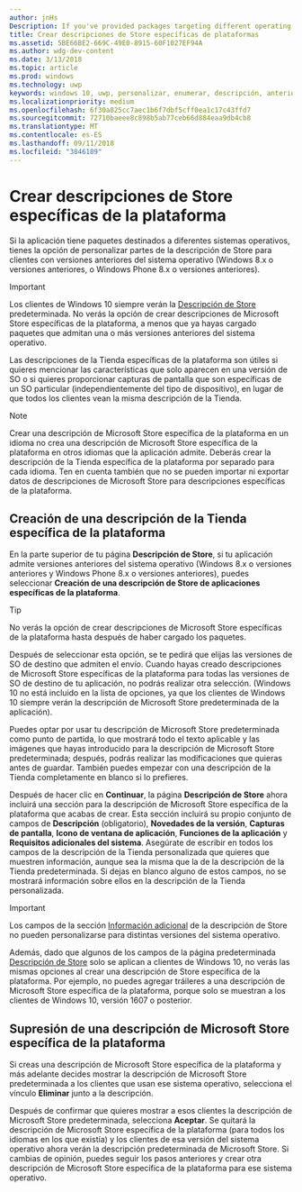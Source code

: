 ```yaml
---
author: jnHs
Description: If you've provided packages targeting different operating systems, you have the option to customize parts of your Store listing for different targeted operating systems.
title: Crear descripciones de Store específicas de plataformas
ms.assetid: 5BE66BE2-669C-49E0-8915-60F1027EF94A
ms.author: wdg-dev-content
ms.date: 3/13/2018
ms.topic: article
ms.prod: windows
ms.technology: uwp
keywords: windows 10, uwp, personalizar, enumerar, descripción, anteriormente
ms.localizationpriority: medium
ms.openlocfilehash: 6f30a825cc7aec1b6f7dbf5cff0ea1c17c43ffd7
ms.sourcegitcommit: 72710baeee8c898b5ab77ceb66d884eaa9db4cb8
ms.translationtype: MT
ms.contentlocale: es-ES
ms.lasthandoff: 09/11/2018
ms.locfileid: "3846189"
---
```

# <a name="create-platform-specific-store-listings"></a>Crear descripciones de Store específicas de la plataforma


Si la aplicación tiene paquetes destinados a diferentes sistemas operativos, tienes la opción de personalizar partes de la descripción de Store para clientes con versiones anteriores del sistema operativo (Windows 8.x o versiones anteriores, o Windows Phone 8.x o versiones anteriores). 

> [!IMPORTANT]
> Los clientes de Windows 10 siempre verán la [Descripción de Store](create-app-store-listings.md) predeterminada. No verás la opción de crear descripciones de Microsoft Store específicas de la plataforma, a menos que ya hayas cargado paquetes que admitan una o más versiones anteriores del sistema operativo. 

Las descripciones de la Tienda específicas de la plataforma son útiles si quieres mencionar las características que solo aparecen en una versión de SO o si quieres proporcionar capturas de pantalla que son específicas de un SO particular (independientemente del tipo de dispositivo), en lugar de que todos los clientes vean la misma descripción de la Tienda.

> [!NOTE]
> Crear una descripción de Microsoft Store específica de la plataforma en un idioma no crea una descripción de Microsoft Store específica de la plataforma en otros idiomas que la aplicación admite. Deberás crear la descripción de la Tienda específica de la plataforma por separado para cada idioma. Ten en cuenta también que no se pueden importar ni exportar datos de descripciones de Microsoft Store para descripciones específicas de la plataforma.


## <a name="creating-a-platform-specific-store-listing"></a>Creación de una descripción de la Tienda específica de la plataforma

En la parte superior de tu página **Descripción de Store**, si tu aplicación admite versiones anteriores del sistema operativo (Windows 8.x o versiones anteriores y Windows Phone 8.x o versiones anteriores), puedes seleccionar **Creación de una descripción de Store de aplicaciones específicas de la plataforma**. 

> [!TIP]
> No verás la opción de crear descripciones de Microsoft Store específicas de la plataforma hasta después de haber cargado los paquetes.

Después de seleccionar esta opción, se te pedirá que elijas las versiones de SO de destino que admiten el envío. Cuando hayas creado descripciones de Microsoft Store específicas de la plataforma para todas las versiones de SO de destino de tu aplicación, no podrás realizar otra selección. (Windows 10 no está incluido en la lista de opciones, ya que los clientes de Windows 10 siempre verán la descripción de Microsoft Store predeterminada de la aplicación).

Puedes optar por usar tu descripción de Microsoft Store predeterminada como punto de partida, lo que mostrará todo el texto aplicable y las imágenes que hayas introducido para la descripción de Microsoft Store predeterminada; después, podrás realizar las modificaciones que quieras antes de guardar. También puedes empezar con una descripción de la Tienda completamente en blanco si lo prefieres.

Después de hacer clic en **Continuar**, la página **Descripción de Store** ahora incluirá una sección para la descripción de Microsoft Store específica de la plataforma que acabas de crear. Esta sección incluirá su propio conjunto de campos de **Descripción** (obligatorio), **Novedades de la versión**, **Capturas de pantalla**, **Icono de ventana de aplicación**, **Funciones de la aplicación** y **Requisitos adicionales del sistema**. Asegúrate de escribir en todos los campos de la descripción de la Tienda personalizada que quieres que muestren información, aunque sea la misma que la de la descripción de la Tienda predeterminada. Si dejas en blanco alguno de estos campos, no se mostrará información sobre ellos en la descripción de la Tienda personalizada.


> [!IMPORTANT]
> Los campos de la sección [Información adicional](create-app-store-listings.md#additional-information) de la descripción de Store no pueden personalizarse para distintas versiones del sistema operativo.
> 
> Además, dado que algunos de los campos de la página predeterminada [Descripción de Store](create-app-store-listings.md) solo se aplican a clientes de Windows 10, no verás las mismas opciones al crear una descripción de Store específica de la plataforma. Por ejemplo, no puedes agregar tráileres a una descripción de Microsoft Store específica de la plataforma, porque solo se muestran a los clientes de Windows 10, versión 1607 o posterior. 


## <a name="removing-a-platform-specific-store-listing"></a>Supresión de una descripción de Microsoft Store específica de la plataforma

Si creas una descripción de Microsoft Store específica de la plataforma y más adelante decides mostrar la descripción de Microsoft Store predeterminada a los clientes que usan ese sistema operativo, selecciona el vínculo **Eliminar** junto a la descripción.

Después de confirmar que quieres mostrar a esos clientes la descripción de Microsoft Store predeterminada, selecciona **Aceptar**. Se quitará la descripción de Microsoft Store específica de la plataforma (para todos los idiomas en los que existía) y los clientes de esa versión del sistema operativo ahora verán la descripción predeterminada de Microsoft Store. Si cambias de opinión, puedes seguir los pasos anteriores y crear otra descripción de Microsoft Store específica de la plataforma para ese sistema operativo.

 

 




